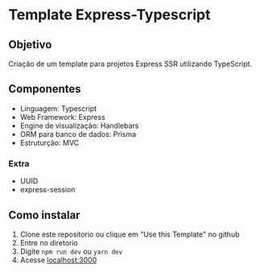 # Template Express-Typescript


## Objetivo
Criação de um template para projetos Express SSR utilizando TypeScript.

## Componentes
- Linguagem: Typescript
- Web Framework: Express
- Engine de visualização: Handlebars
- ORM para banco de dados: Prisma
- Estruturção: MVC

### Extra
- UUID
- express-session

## Como instalar
1. Clone este repositorio ou clique em "Use this Template" no github
2. Entre no diretorio
3. Digite ```npm run dev``` ou ```yarn dev```
4. Acesse [localhost:3000](http://localhost:3000)
